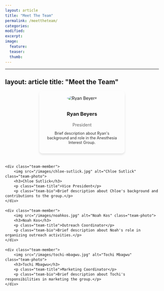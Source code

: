 ```yaml
---
layout: article
title: "Meet The Team"
permalink: /meettheteam/
categories: 
modified:
excerpt:
image:
  feature:
  teaser:
  thumb:
---
```



---
layout: article
title: "Meet the Team"
---

<div class="team-container">
    <div class="team-member">
        <img src="/images/ryan-beyers.jpg" alt="Ryan Beyers" class="team-photo">
        <h3>Ryan Beyers</h3>
        <p class="team-title">President</p>
        <p class="team-bio">Brief description about Ryan's background and role in the Anesthesia Interest Group.</p>
    </div>

    <div class="team-member">
        <img src="/images/chloe-sutlick.jpg" alt="Chloe Sutlick" class="team-photo">
        <h3>Chloe Sutlick</h3>
        <p class="team-title">Vice President</p>
        <p class="team-bio">Brief description about Chloe's background and contributions to the group.</p>
    </div>

    <div class="team-member">
        <img src="/images/noahkos.jpg" alt="Noah Kos" class="team-photo">
        <h3>Noah Kos</h3>
        <p class="team-title">Outreach Coordinator</p>
        <p class="team-bio">Brief description about Noah's role in organizing outreach activities.</p>
    </div>

    <div class="team-member">
        <img src="/images/tochi-mbagwu.jpg" alt="Tochi Mbagwu" class="team-photo">
        <h3>Tochi Mbagwu</h3>
        <p class="team-title">Marketing Coordinator</p>
        <p class="team-bio">Brief description about Tochi's responsibilities in marketing the group.</p>
    </div>
</div>

<style>
.team-container {
    display: flex;
    flex-wrap: wrap;
    justify-content: space-around;
    gap: 20px;
}

.team-member {
    text-align: center;
    max-width: 250px;
    padding: 15px;
    border-radius: 10px;
    box-shadow: 0 4px 6px rgba(0,0,0,0.1);
}

.team-photo {
    width: 200px;
    height: 200px;
    object-fit: cover;
    border-radius: 50%;
    margin-bottom: 10px;
}

.team-title {
    color: #666;
    margin: 5px 0;
}

.team-bio {
    font-size: 0.9em;
    color: #333;
}
</style>
